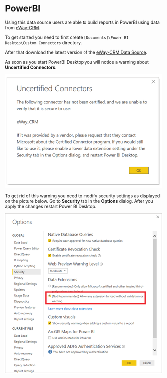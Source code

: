 # PowerBI
Using this data source users are able to build reports in PowerBI using data from [eWay-CRM](https://www.eway-crm.com).

To get started you need to first create `[Documents]\Power BI Desktop\Custom Connectors` directory.

After that download the latest version of the [eWay-CRM Data Source](https://github.com/eway-crm/PowerBI/releases/latest/download/eWay-CRM.mez).

As soon as you start PowerBI Desktop you will notice a warning about **Uncertified Connectors**.

![uncertified_connectors](Images/uncertified_connectors.png)

To get rid of this warning you need to modify security settings as displayed on the picture below. Go to **Security** tab in the **Options** dialog. After you apply the changes restart Power BI Desktop.

![security_settings](Images/security_settings.png)